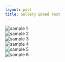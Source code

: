 ```yaml
---
layout: post
title: Gallery Embed Test
---
```


<section class="gallery">
  <div class="gallery-content"><img src="{{ site.baseurl }}/images/samples/sample-1.jpg" alt="sample 1"></div>
  <div class="gallery-content"><img src="{{ site.baseurl }}/images/samples/sample-2.jpg" alt="sample 2"></div>
  <div class="gallery-content"><img src="{{ site.baseurl }}/images/samples/sample-3.jpg" alt="sample 3"></div>
  <div class="gallery-content"><img src="{{ site.baseurl }}/images/samples/sample-4.jpg" alt="sample 4"></div>
  <div class="gallery-content"><img src="{{ site.baseurl }}/images/samples/sample-5.jpg" alt="sample 5"></div>
  <div class="gallery-content"><img src="{{ site.baseurl }}/images/samples/sample-6.jpg" alt="sample 6"></div>
</section>